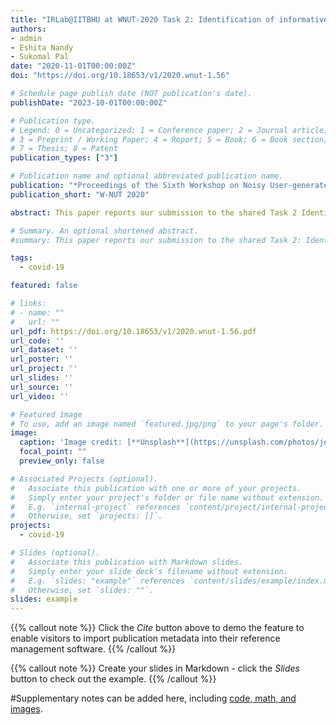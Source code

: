 ```yaml
---
title: "IRLab@IITBHU at WNUT-2020 Task 2: Identification of informative COVID-19 English Tweets using BERT"
authors:
- admin
- Eshita Nandy
- Sukomal Pal
date: "2020-11-01T00:00:00Z"
doi: "https://doi.org/10.18653/v1/2020.wnut-1.56"

# Schedule page publish date (NOT publication's date).
publishDate: "2023-10-01T00:00:00Z"

# Publication type.
# Legend: 0 = Uncategorized; 1 = Conference paper; 2 = Journal article;
# 3 = Preprint / Working Paper; 4 = Report; 5 = Book; 6 = Book section;
# 7 = Thesis; 8 = Patent
publication_types: ["3"]

# Publication name and optional abbreviated publication name.
publication: "*Proceedings of the Sixth Workshop on Noisy User-generated Text (W-NUT 2020)*"
publication_short: "W-NUT 2020"

abstract: This paper reports our submission to the shared Task 2 Identification of informative COVID-19 English tweets at W-NUT 2020. We attempted a few techniques, and we briefly explain here two models that showed promising results in tweet classification tasks: DistilBERT and FastText. DistilBERT achieves a F1 score of 0.7508 on the test set, which is the best of our submissions.

# Summary. An optional shortened abstract.
#summary: This paper reports our submission to the shared Task 2: Identification of informative COVID-19 English tweets at W-NUT 2020. We attempted a few techniques, and we briefly explain here two models that showed promising results in tweet classification tasks: DistilBERT and FastText. DistilBERT achieves a F1 score of 0.7508 on the test set, which is the best of our submissions.

tags:
  - covid-19

featured: false

# links:
# - name: ""
#   url: ""
url_pdf: https://doi.org/10.18653/v1/2020.wnut-1.56.pdf
url_code: ''
url_dataset: ''
url_poster: ''
url_project: ''
url_slides: ''
url_source: ''
url_video: ''

# Featured image
# To use, add an image named `featured.jpg/png` to your page's folder. 
image:
  caption: 'Image credit: [**Unsplash**](https://unsplash.com/photos/jdD8gXaTZsc)'
  focal_point: ""
  preview_only: false

# Associated Projects (optional).
#   Associate this publication with one or more of your projects.
#   Simply enter your project's folder or file name without extension.
#   E.g. `internal-project` references `content/project/internal-project/index.md`.
#   Otherwise, set `projects: []`.
projects:
  - covid-19

# Slides (optional).
#   Associate this publication with Markdown slides.
#   Simply enter your slide deck's filename without extension.
#   E.g. `slides: "example"` references `content/slides/example/index.md`.
#   Otherwise, set `slides: ""`.
slides: example
---
```


{{% callout note %}}
Click the *Cite* button above to demo the feature to enable visitors to import publication metadata into their reference management software.
{{% /callout %}}

{{% callout note %}}
Create your slides in Markdown - click the *Slides* button to check out the example.
{{% /callout %}}

#Supplementary notes can be added here, including [code, math, and images](https://wowchemy.com/docs/writing-markdown-latex/).
